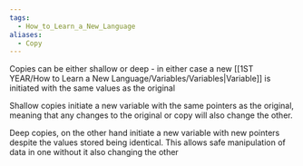 ```yaml
---
tags:
  - How_to_Learn_a_New_Language
aliases:
  - Copy
---
```

Copies can be either shallow or deep - in either case a new [[1ST YEAR/How to Learn a New Language/Variables/Variables|Variable]] is initiated with the same values as the original

Shallow copies initiate a new variable with the same pointers as the original, meaning that any changes to the original or copy will also change the other.

Deep copies, on the other hand initiate a new variable with new pointers despite the values stored being identical. This allows safe manipulation of data in one without it also changing the other